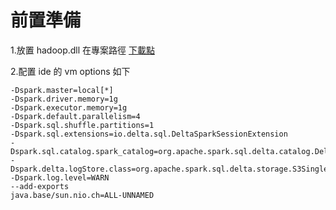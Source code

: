 # 前置準備

1.放置 hadoop.dll 在專案路徑 [下載點](https://github.com/cdarlint/winutils/tree/master/hadoop-3.2.2/bin)

2.配置 ide 的 vm options 如下
```
-Dspark.master=local[*]
-Dspark.driver.memory=1g
-Dspark.executor.memory=1g
-Dspark.default.parallelism=4
-Dspark.sql.shuffle.partitions=1
-Dspark.sql.extensions=io.delta.sql.DeltaSparkSessionExtension
-Dspark.sql.catalog.spark_catalog=org.apache.spark.sql.delta.catalog.DeltaCatalog
-Dspark.delta.logStore.class=org.apache.spark.sql.delta.storage.S3SingleDriverLogStore
-Dspark.log.level=WARN
--add-exports
java.base/sun.nio.ch=ALL-UNNAMED
```

